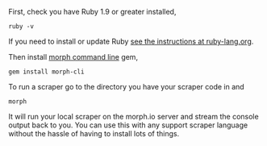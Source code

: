 First, check you have Ruby 1.9 or greater installed,

    ruby -v
    
If you need to install or update Ruby [see the instructions at ruby-lang.org](https://www.ruby-lang.org/en/documentation/installation/).

Then install [morph command line](https://github.com/openaustralia/morph-cli) gem,

    gem install morph-cli

To run a scraper go to the directory you have your scraper code in and

    morph

It will run your local scraper on the morph.io server and stream the console output back to you. You can use this with any support scraper
language without the hassle of having to install lots of things.
